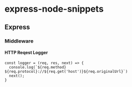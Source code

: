 # express-node-snippets

## Express

### Middleware

#### HTTP Reqest Logger
```
const logger = (req, res, next) => {
  console.log(`${req.method} ${req.protocol}://${req.get('host')}${req.originalUrl}`)
  next();
}
```
